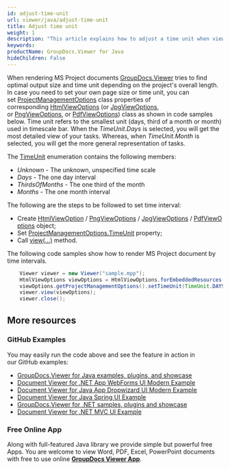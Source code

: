 ```yaml
---
id: adjust-time-unit
url: viewer/java/adjust-time-unit
title: Adjust time unit
weight: 1
description: "This article explains how to adjust a time unit when viewing MS Project Documents with GroupDocs.Viewer within your Java applications."
keywords: 
productName: GroupDocs.Viewer for Java
hideChildren: False
---
```

When rendering MS Project documents [GroupDocs.Viewer](https://products.groupdocs.com/viewer) tries to find optimal output size and time unit depending on the project's overall length. In case you need to set your own page size or time unit, you can set [ProjectManagementOptions](https://apireference.groupdocs.com/java/viewer/groupdocs.viewer.options/projectmanagementoptions) class properties of corresponding [HtmlViewOptions](https://apireference.groupdocs.com/viewer/java/com.groupdocs.viewer.options/HtmlViewOptions) (or [JpgViewOptions](https://apireference.groupdocs.com/viewer/java/com.groupdocs.viewer.options/JpgViewOptions), or [PngViewOptions](https://apireference.groupdocs.com/viewer/java/com.groupdocs.viewer.options/PngViewOptions), or [PdfViewOptions](https://apireference.groupdocs.com/viewer/java/com.groupdocs.viewer.options/PdfViewOptions)) class as shown in code samples below. Time unit refers to the smallest unit (days, third of a month or month) used in timescale bar. When the *TimeUnit.Days* is selected, you will get the most detailed view of your tasks. Whereas, when *TimeUnit.Month* is selected, you will get the more general representation of tasks.

The [TimeUnit](https://apireference.groupdocs.com/java/viewer/groupdocs.viewer.options/timeunit) enumeration contains the following members:

*   *Unknown* - The unknown, unspecified time scale
*   *Days* - The one day interval
*   *ThirdsOfMonths* - The one third of the month
*   *Months* - The one month interval

The following are the steps to be followed to set time interval:

*   Create [HtmlViewOption](https://apireference.groupdocs.com/java/viewer/groupdocs.viewer.options/htmlviewoptions) / [PngViewOptions](https://apireference.groupdocs.com/viewer/java/com.groupdocs.viewer.options/PngViewOptions) / [JpgViewOptions](https://apireference.groupdocs.com/viewer/java/com.groupdocs.viewer.options/JpgViewOptions) / [PdfViewOptions](https://apireference.groupdocs.com/viewer/java/com.groupdocs.viewer.options/PdfViewOptions) object;
*   Set [ProjectManagementOptions.TimeUnit](https://apireference.groupdocs.com/java/viewer/groupdocs.viewer.options/projectmanagementoptions/properties/timeunit) property;
*   Call [view(...)](https://apireference.groupdocs.com/viewer/java/com.groupdocs.viewer/Viewer#view(com.groupdocs.viewer.options.ViewOptions)) method.

The following code samples show how to render MS Project document by time intervals.

```java
    Viewer viewer = new Viewer("sample.mpp");
    HtmlViewOptions viewOptions = HtmlViewOptions.forEmbeddedResources();
    viewOptions.getProjectManagementOptions().setTimeUnit(TimeUnit.DAYS);
    viewer.view(viewOptions);
    viewer.close();
```

## More resources
### GitHub Examples
You may easily run the code above and see the feature in action in our GitHub examples:
*   [GroupDocs.Viewer for Java examples, plugins, and showcase](https://github.com/groupdocs-viewer/GroupDocs.Viewer-for-Java)
*   [Document Viewer for .NET App WebForms UI Modern Example](https://github.com/groupdocs-viewer/GroupDocs.Viewer-for-Java-WebForms)    
*   [Document Viewer for Java App Dropwizard UI Modern Example](https://github.com/groupdocs-viewer/GroupDocs.Viewer-for-Java-Dropwizard)    
*   [Document Viewer for Java Spring UI Example](https://github.com/groupdocs-viewer/GroupDocs.Viewer-for-Java-Spring)
*   [GroupDocs.Viewer for .NET samples, plugins and showcase](https://github.com/groupdocs-viewer/GroupDocs.Viewer-for-.NET)
*   [Document Viewer for .NET MVC UI Example](https://github.com/groupdocs-viewer/GroupDocs.Viewer-for-Java-MVC)     

### Free Online App
Along with full-featured Java library we provide simple but powerful free Apps.
You are welcome to view Word, PDF, Excel, PowerPoint documents with free to use online **[GroupDocs Viewer App](https://products.groupdocs.app/viewer)**.